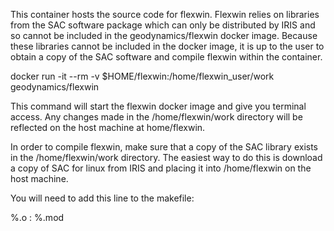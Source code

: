 This container hosts the source code for flexwin. Flexwin relies on libraries from the SAC software package which can only be distributed by IRIS and so cannot be included in the geodynamics/flexwin docker image. Because these libraries cannot be included in the docker image, it is up to the user to obtain a copy of the SAC software and compile flexwin within the container.

docker run -it --rm -v $HOME/flexwin:/home/flexwin_user/work geodynamics/flexwin

This command will start the flexwin docker image and give you terminal access. Any changes made in the /home/flexwin/work directory will be reflected on the host machine at home/flexwin.

In order to compile flexwin, make sure that a copy of the SAC library exists in the /home/flexwin/work directory. The easiest way to do this is download a copy of SAC for linux from IRIS and placing it into /home/flexwin on the host machine.

You will need to add this line to the makefile:

%.o : %.mod



